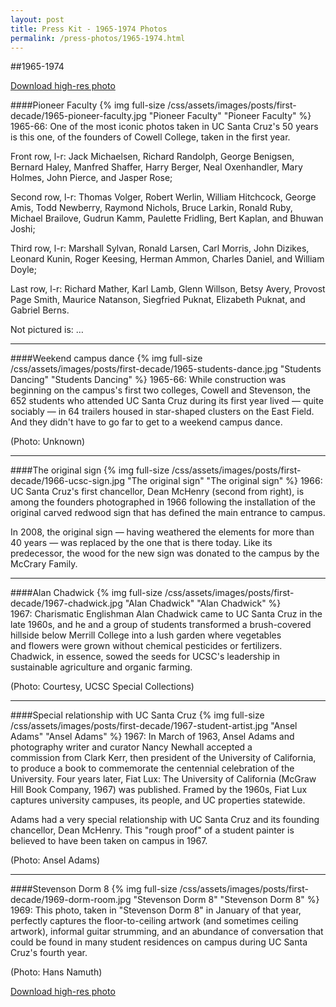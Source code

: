```yaml
---
layout: post
title: Press Kit - 1965-1974 Photos
permalink: /press-photos/1965-1974.html
---
```

##1965-1974

<a href="/css/assets/images/uc-santa-cruz-1965-74.zip" class="btn">Download high-res photo</a>
<div class="clear"></div>

####Pioneer Faculty
{% img full-size /css/assets/images/posts/first-decade/1965-pioneer-faculty.jpg "Pioneer Faculty" "Pioneer Faculty" %}
1965-66: One of the most iconic photos taken in UC Santa Cruz's 50 years is this one, of the founders of Cowell College, taken in the first year.

Front row, l-r: Jack Michaelsen, Richard Randolph, George Benigsen, Bernard Haley, Manfred Shaffer, Harry Berger, Neal Oxenhandler, Mary Holmes, John Pierce, and Jasper Rose;

Second row, l-r: Thomas Volger, Robert Werlin, William Hitchcock, George Amis, Todd Newberry, Raymond Nichols, Bruce Larkin, Ronald Ruby, Michael Brailove, Gudrun Kamm, Paulette Fridling, Bert Kaplan, and Bhuwan Joshi;

Third row, l-r: Marshall Sylvan, Ronald Larsen, Carl Morris, John Dizikes, Leonard Kunin, Roger Keesing, Herman Ammon, Charles Daniel, and William Doyle;

Last row, l-r: Richard Mather, Karl Lamb, Glenn Willson, Betsy Avery, Provost Page Smith, Maurice Natanson, Siegfried Puknat, Elizabeth Puknat, and Gabriel Berns.

Not pictured is: …

***

####Weekend campus dance
{% img full-size /css/assets/images/posts/first-decade/1965-students-dance.jpg  "Students Dancing" "Students Dancing" %}
1965-66: While construction was beginning on the campus's first two colleges, Cowell and Stevenson, the 652 students who attended UC Santa Cruz during its first year lived — quite sociably — in 64 trailers housed in star-shaped clusters on the East Field. And they didn't have to go far to get to a weekend campus dance.

(Photo: Unknown)

***

####The original sign
{% img full-size /css/assets/images/posts/first-decade/1966-ucsc-sign.jpg  "The original sign" "The original sign" %}
1966: UC Santa Cruz's first chancellor, Dean McHenry (second from right), is among the founders photographed in 1966 following the installation of the original carved redwood sign that has defined the main entrance to campus.

In 2008, the original sign — having weathered the elements for more than 40 years — was replaced by the one that is there today. Like its predecessor, the wood for the new sign was donated to the campus by the McCrary Family.

***

####Alan Chadwick
{% img full-size /css/assets/images/posts/first-decade/1967-chadwick.jpg  "Alan Chadwick" "Alan Chadwick" %}
1967: Charismatic Englishman Alan Chadwick came to UC Santa Cruz in the late 1960s, and he and a group of students transformed a brush-covered hillside below Merrill College into a lush garden where vegetables and flowers were grown without chemical pesticides or fertilizers. Chadwick, in essence, sowed the seeds for UCSC's leadership in sustainable agriculture and organic farming.

(Photo: Courtesy, UCSC Special Collections)

***

####Special relationship with UC Santa Cruz
{% img full-size /css/assets/images/posts/first-decade/1967-student-artist.jpg  "Ansel Adams" "Ansel Adams" %}
1967: In March of 1963, Ansel Adams and photography writer and curator Nancy Newhall accepted a commission from Clark Kerr, then president of the University of California, to produce a book to commemorate the centennial celebration of the University. Four years later, Fiat Lux: The University of California (McGraw Hill Book Company, 1967) was published. Framed by the 1960s, Fiat Lux captures university campuses, its people, and UC properties statewide.

Adams had a very special relationship with UC Santa Cruz and its founding chancellor, Dean McHenry. This "rough proof" of a student painter is believed to have been taken on campus in 1967.

(Photo: Ansel Adams)

***

####Stevenson Dorm 8
{% img full-size /css/assets/images/posts/first-decade/1969-dorm-room.jpg  "Stevenson Dorm 8" "Stevenson Dorm 8" %}
1969: This photo, taken in "Stevenson Dorm 8" in January of that year, perfectly captures the floor-to-ceiling artwork (and sometimes ceiling artwork), informal guitar strumming, and an abundance of conversation that could be found in many student residences on campus during UC Santa Cruz's fourth year.

(Photo: Hans Namuth)

<a href="/css/assets/images/uc-santa-cruz-1965-74.zip" class="btn">Download high-res photo</a>
<div class="clear"></div>
